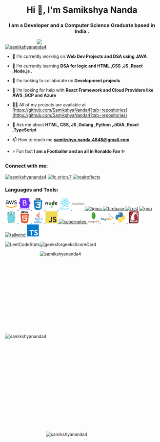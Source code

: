 <h1 align="center">Hi 👋, I'm Samikshya Nanda</h1>
<h3 align="center">I am a Developer and  a Computer Science Graduate based in  India .</h3>
<img align='right' width='400' src="https://media0.giphy.com/media/xT9IgzoKnwFNmISR8I/giphy.gif?cid=ecf05e47yfuwx6iuo22ft1aqt96flnlw67kz6hseeqbt2sy2&ep=v1_gifs_search&rid=giphy.gif&ct=g">

<p align="left"> <a href="https://twitter.com/samikshyananda4" target="blank"><img src="https://img.shields.io/twitter/follow/samikshyananda4?logo=twitter&style=for-the-badge" alt="samikshyananda4" /></a> </p>

- 🔭 I’m currently working on **Web Dev Projects and DSA using JAVA**

- 🌱 I’m currently learning **DSA for logic and HTML ,CSS ,JS ,React ,Node.js .**

- 👯 I’m looking to collaborate on **Development projects**

- 🤝 I’m looking for help with **React Framework and Cloud Providers like AWS ,GCP and Azure**

- 👨‍💻 All of my projects are available at [https://github.com/SamikshyaNanda4?tab=repositories](https://github.com/SamikshyaNanda4?tab=repositories)

- 💬 Ask me about **HTML, CSS, JS ,Golang ,Python ,JAVA ,React ,TypeScript**

- 📫 How to reach me **samikshya.nanda.4848@gmail.com**

- ⚡ Fun fact **I am a Footballer and an all in Ronaldo Fan ✨**

<h3 align="left">Connect with me:</h3>
<p align="left">
<a href="https://twitter.com/samikshyananda4" target="blank"><img align="center" src="https://raw.githubusercontent.com/rahuldkjain/github-profile-readme-generator/master/src/images/icons/Social/twitter.svg" alt="samikshyananda4" height="30" width="40" /></a>
<a href="https://fb.com/fc.orion.7" target="blank"><img align="center" src="https://raw.githubusercontent.com/rahuldkjain/github-profile-readme-generator/master/src/images/icons/Social/facebook.svg" alt="fc.orion.7" height="30" width="40" /></a>
<a href="https://instagram.com/realreflects" target="blank"><img align="center" src="https://raw.githubusercontent.com/rahuldkjain/github-profile-readme-generator/master/src/images/icons/Social/instagram.svg" alt="realreflects" height="30" width="40" /></a>
</p>

<h3 align="left">Languages and Tools:</h3>
<p align="left"> <a href="https://aws.amazon.com" target="_blank" rel="noreferrer"> <img src="https://raw.githubusercontent.com/devicons/devicon/master/icons/amazonwebservices/amazonwebservices-original-wordmark.svg" alt="aws" width="40" height="40"/> </a>  <a href="https://getbootstrap.com" target="_blank" rel="noreferrer"> <img src="https://raw.githubusercontent.com/devicons/devicon/master/icons/bootstrap/bootstrap-plain-wordmark.svg" alt="bootstrap" width="40" height="40"/> </a> <a href="https://www.w3schools.com/css/" target="_blank" rel="noreferrer"> <img src="https://raw.githubusercontent.com/devicons/devicon/master/icons/css3/css3-original-wordmark.svg" alt="css3" width="40" height="40"/> </a> <a href="https://nodejs.org" target="_blank" rel="noreferrer"> <img src="https://raw.githubusercontent.com/devicons/devicon/master/icons/nodejs/nodejs-original-wordmark.svg" alt="nodejs" width="40" height="40"/> </a> <a href="https://reactjs.org/" target="_blank" rel="noreferrer"> <img src="https://raw.githubusercontent.com/devicons/devicon/master/icons/react/react-original-wordmark.svg" alt="react" width="40" height="40"/> </a> <a href="https://www.djangoproject.com/" target="_blank" rel="noreferrer">  <a href="https://expressjs.com" target="_blank" rel="noreferrer"> <img src="https://raw.githubusercontent.com/devicons/devicon/master/icons/express/express-original-wordmark.svg" alt="express" width="40" height="40"/> </a> <a href="https://www.figma.com/" target="_blank" rel="noreferrer"> <img src="https://www.vectorlogo.zone/logos/figma/figma-icon.svg" alt="figma" width="40" height="40"/> </a> <a href="https://firebase.google.com/" target="_blank" rel="noreferrer"> <img src="https://www.vectorlogo.zone/logos/firebase/firebase-icon.svg" alt="firebase" width="40" height="40"/> </a> <a href="https://www.rust-lang.org/" target="_blank"><img src="https://upload.wikimedia.org/wikipedia/commons/d/d5/Rust_programming_language_black_logo.svg" alt= "rust" width="40" height="40"></a> <a href="https://cloud.google.com" target="_blank" rel="noreferrer"> <img src="https://www.vectorlogo.zone/logos/google_cloud/google_cloud-icon.svg" alt="gcp" width="40" height="40"/> </a> <a href="https://golang.org" target="_blank" rel="noreferrer"> <img src="https://raw.githubusercontent.com/devicons/devicon/master/icons/go/go-original.svg" alt="go" width="40" height="40"/> </a> <a href="https://www.w3.org/html/" target="_blank" rel="noreferrer"> <img src="https://raw.githubusercontent.com/devicons/devicon/master/icons/html5/html5-original-wordmark.svg" alt="html5" width="40" height="40"/> </a> <a href="https://www.java.com" target="_blank" rel="noreferrer"> <img src="https://raw.githubusercontent.com/devicons/devicon/master/icons/java/java-original.svg" alt="java" width="40" height="40"/> </a> <a href="https://developer.mozilla.org/en-US/docs/Web/JavaScript" target="_blank" rel="noreferrer"> <img src="https://raw.githubusercontent.com/devicons/devicon/master/icons/javascript/javascript-original.svg" alt="javascript" width="40" height="40"/> </a> <a href="https://kubernetes.io" target="_blank" rel="noreferrer"> <img src="https://www.vectorlogo.zone/logos/kubernetes/kubernetes-icon.svg" alt="kubernetes" width="40" height="40"/> </a> <a href="https://www.mongodb.com/" target="_blank" rel="noreferrer"> <img src="https://raw.githubusercontent.com/devicons/devicon/master/icons/mongodb/mongodb-original-wordmark.svg" alt="mongodb" width="40" height="40"/> </a> <a href="https://www.mysql.com/" target="_blank" rel="noreferrer"> <img src="https://raw.githubusercontent.com/devicons/devicon/master/icons/mysql/mysql-original-wordmark.svg" alt="mysql" width="40" height="40"/> </a>  <a href="https://www.python.org" target="_blank" rel="noreferrer"> <img src="https://raw.githubusercontent.com/devicons/devicon/master/icons/python/python-original.svg" alt="python" width="40" height="40"/> </a> <a href="https://rubyonrails.org" target="_blank" rel="noreferrer"> <img src="https://raw.githubusercontent.com/devicons/devicon/master/icons/rails/rails-original-wordmark.svg" alt="rails" width="40" height="40"/> </a> <a href="https://tailwindcss.com/" target="_blank" rel="noreferrer"> <img src="https://www.vectorlogo.zone/logos/tailwindcss/tailwindcss-icon.svg" alt="tailwind" width="40" height="40"/> </a> <a href="https://www.typescriptlang.org/" target="_blank" rel="noreferrer"> <img src="https://raw.githubusercontent.com/devicons/devicon/master/icons/typescript/typescript-original.svg" alt="typescript" width="40" height="40"/> </a> </p>


<p><img align="left" src="https://leetcard.jacoblin.cool/SamikshyaNanda4?theme=dark&font=Ubuntu%20Mono&ext=heatmap" alt="LeetCodeStats" height="300" weight="660" /></p>

<p><img align="justify-content" src="https://geeks-for-geeks-stats-api.vercel.app/?raw=%3CY/N%3E&userName=samikshyananda4848" alt="geeksforgeeksScoreCard"></p>

<p><img align="left" src="https://github-readme-stats.vercel.app/api/top-langs?username=samikshyananda4&show_icons=true&locale=en&layout=compact" alt="samikshyananda4" /></p>


<p><img align="left" src="https://github-readme-streak-stats.herokuapp.com/?user=samikshyananda4&" alt="samikshyananda4" height="320" width="410"/></p>


<p><img align="right" src="https://github-readme-stats.vercel.app/api?username=samikshyananda4&show_icons=true&locale=en" alt="samikshyananda4" height="250" width="370" /></p>
